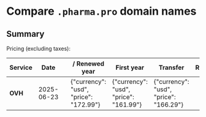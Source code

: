 # Compare `.pharma.pro` domain names

## Summary

Pricing (excluding taxes):

| Service | Date |  | / Renewed year | First year | Transfer | Restoration |
|--|--|--|--|--|--|--|
| **OVH** | 2025-06-23 |  | {"currency": "usd", "price": "172.99"} | {"currency": "usd", "price": "161.99"} | {"currency": "usd", "price": "166.29"} |  |
